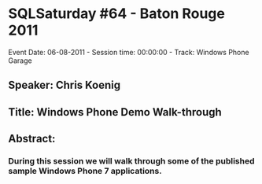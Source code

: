 # SQLSaturday #64 - Baton Rouge 2011
Event Date: 06-08-2011 - Session time: 00:00:00 - Track: Windows Phone Garage
## Speaker: Chris Koenig
## Title: Windows Phone Demo Walk-through
## Abstract:
### During this session we will walk through some of the published sample Windows Phone 7 applications.
